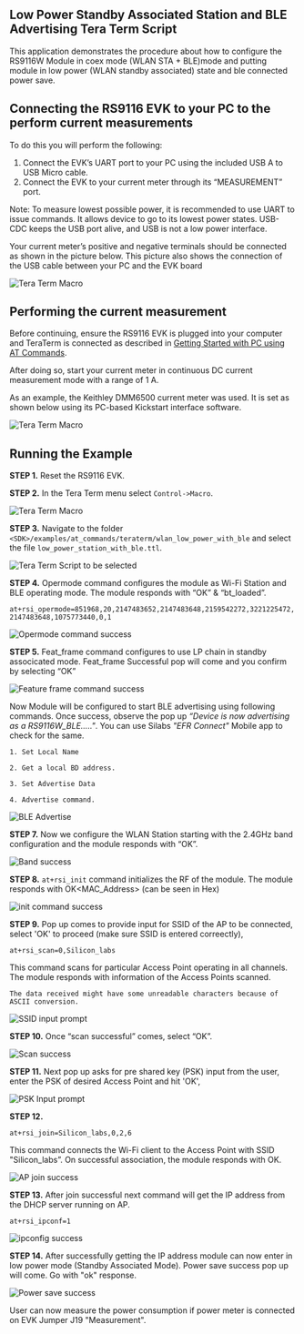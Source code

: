 ## Low Power Standby Associated Station and BLE Advertising Tera Term Script

This application demonstrates the procedure about how to configure the RS9116W Module in coex mode (WLAN STA + BLE)mode and putting module in low power (WLAN standby associated) state and ble connected power save.  

## Connecting the RS9116 EVK to your PC to the perform current measurements 

To do this you will perform the following:

1. Connect the EVK’s UART port to your PC using the included USB A to USB Micro cable.
2. Connect the EVK to your current meter through its “MEASUREMENT” port.

Note: To measure lowest possible power, it is recommended to use UART to issue commands. It allows device to go to its lowest power states. USB-CDC keeps the USB port alive, and USB is not a low power interface.

Your current meter’s positive and negative terminals should be connected as shown in the picture below. This picture also shows the connection of the USB cable between your PC and the EVK board

![Tera Term Macro](./resources/connection-setup-1.png)


## Performing the current measurement

Before continuing, ensure the RS9116 EVK is plugged into your computer and TeraTerm is connected as described in [Getting Started with PC using AT Commands](http://docs.silabs.com/rs9116-wiseconnect/2.4/wifibt-wc-getting-started-with-pc/). 

After doing so, start your current meter in continuous DC current measurement mode with a range of 1 A.

As an example, the Keithley DMM6500 current meter was used. It is set as shown below using its PC-based Kickstart interface software.

![Tera Term Macro](./resources/keithley-kickstart-software-2.png)

## Running the Example

**STEP 1.** Reset the RS9116 EVK.

**STEP 2.** In the Tera Term menu select `Control->Macro`.

![Tera Term Macro](./resources/tera-term-macro.png)
	
**STEP 3.** Navigate to the folder `<SDK>/examples/at_commands/teraterm/wlan_low_power_with_ble` and select the file `low_power_station_with_ble.ttl`.

![Tera Term Script to be selected](./resources/tera-term-scripts-low-power-ble.png)


**STEP 4.** Opermode command  configures the module as Wi-Fi Station and BLE operating mode. The module responds with “OK” & “bt_loaded”.

`at+rsi_opermode=851968,20,2147483652,2147483648,2159542272,3221225472,2147483648,1075773440,0,1`
 

![Opermode command success](./resources/opermode-successful.png)


**STEP 5.** Feat_frame command configures to use LP chain in standby associcated mode. Feat_frame Successful pop will come and you confirm by selecting “OK”

![Feature frame command success](./resources/featframe-successful.png)
 	

Now Module will be configured to start BLE advertising using following commands. Once success, observe the pop up *“Device is now advertising as a RS9116W_BLE....."*. You can  use Silabs *"EFR Connect"* Mobile app to check for the same.


`1. Set Local Name`

`2. Get a local BD address.`

`3. Set Advertise Data`

`4. Advertise command.`

![BLE Advertise](./resources/ble-adv-name.png)


**STEP 7.**  Now we configure the WLAN Station starting with the 2.4GHz band configuration and the module responds with “OK”.

![Band success](./resources/band-success.png)


**STEP 8.** `at+rsi_init` command initializes the RF of the module. The module responds with OK<MAC_Address> (can be seen in Hex)

![init command success](./resources/init-success.png)


**STEP 9.**  Pop up comes to provide input for SSID of the AP to be connected, select 'OK' to proceed (make sure SSID is entered correectly), 

`at+rsi_scan=0,Silicon_labs`
 

This command scans for particular Access Point operating in all channels.
The module responds with information of the Access Points scanned.

 `The data received might have some unreadable characters because of ASCII conversion.`

![SSID input prompt](./resources/enter-ssid.png)


**STEP 10.** Once “scan successful” comes, select “OK”.

![Scan success](./resources/scan-successful-low-power-wlan-ble.png)


**STEP 11.** Next pop up asks for pre shared key (PSK) input from the user, enter the PSK of desired Access Point and hit 'OK', 

![PSK Input prompt](./resources/enter-psk.png)


**STEP 12.** 
 
 
`at+rsi_join=Silicon_labs,0,2,6`
 

 This command connects the Wi-Fi client to the Access Point with SSID "Silicon_labs”. On successful association, the module responds with OK.

![AP join success](./resources/joined-ap-successfully.png)



**STEP 13.**  After join successful next command will get the IP address from the DHCP server running on AP. 
 
`at+rsi_ipconf=1` 


![ipconfig success](./resources/sta-coex-ipconfig.png)



**STEP 14.** After successfully getting the IP address module can now enter in low power mode (Standby Associated Mode).
Power save success pop up will come. Go with "ok" response.

![Power save success](./resources/sta-coex-power.png)

User can now measure the power consumption if power meter is connected on EVK Jumper J19 "Measurement".
  


